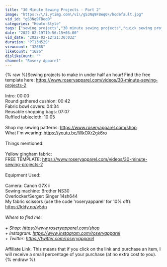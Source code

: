 ```yaml
---
title: "30 Minute Sewing Projects - Part 2"
image: "https:\/\/i.ytimg.com\/vi\/gS3Nq9FBeq0\/hqdefault.jpg"
vid_id: "gS3Nq9FBeq0"
categories: "Howto-Style"
tags: ["sewing projects","30 minute sewing projects","quick sewing projects"]
date: "2022-02-19T19:56:15+03:00"
vid_date: "2022-02-12T21:30:03Z"
duration: "PT13M52S"
viewcount: "32668"
likeCount: "1626"
dislikeCount: ""
channel: "Rosery Apparel"
---
```

{% raw %}Sewing projects to make in under half an hour! Find the free template here: <a rel="nofollow" target="blank" href="https://www.roseryapparel.com/videos/30-minute-sewing-projects-2">https://www.roseryapparel.com/videos/30-minute-sewing-projects-2</a><br /><br />Intro: 00:00<br />Round gathered cushion: 00:42<br />Fabric bowl covers: 04:34<br />Reusable shopping bags: 07:07<br />Ruffled tablecloth: 10:05<br /><br />Shop my sewing patterns: <a rel="nofollow" target="blank" href="https://www.roseryapparel.com/shop">https://www.roseryapparel.com/shop</a><br />What I'm wearing: <a rel="nofollow" target="blank" href="https://youtu.be/WkOXr2gk6ro">https://youtu.be/WkOXr2gk6ro</a><br /><br />Things mentioned:<br /><br />Yellow gingham fabric:<br />FREE TEMPLATE: <a rel="nofollow" target="blank" href="https://www.roseryapparel.com/videos/30-minute-sewing-projects-2">https://www.roseryapparel.com/videos/30-minute-sewing-projects-2</a><br /><br />Equipment Used:<br /><br />Camera: Canon G7X ii<br />Sewing machine: Brother NS30<br />Overlocker/Serger: Singer 14sh644<br />My fabric scissors (use the code 'roseryapparel' for 10% off): <a rel="nofollow" target="blank" href="https://lddy.no/v5dn">https://lddy.no/v5dn</a> *<br /><br />Where to find me:<br /><br />+ Shop: <a rel="nofollow" target="blank" href="https://www.roseryapparel.com/shop">https://www.roseryapparel.com/shop</a><br />+ Instagram: <a rel="nofollow" target="blank" href="https://www.instagram.com/roseryapparel">https://www.instagram.com/roseryapparel</a><br />+ Twitter: <a rel="nofollow" target="blank" href="https://twitter.com/roseryapparel​​​">https://twitter.com/roseryapparel​​​</a><br /><br />* Affiliate Link. This means that if you click on the link and purchase an item, I will receive a small percentage of your purchase (at no extra cost to you).{% endraw %}
